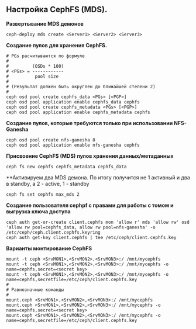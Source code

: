 ## Настройка CephFS (MDS).

**Развертывание MDS демонов**

	ceph-deploy mds create <Server1> <Server2> <Server3>

**Создание пулов для хранения CephFS.**

	# PGs расчитываются по формуле
	#
	#         (OSDs * 100)
	# <PGs> = ------------
	#          pool size
	#
	# (Результат должен быть округлен до ближайшей степени 2)
	#
	ceph osd pool create cephfs_data <PGs> [<PGP>]
	ceph osd pool application enable cephfs_data cephfs
	ceph osd pool create cephfs_metadata <PGs> [<PGP>]
	ceph osd pool application enable cephfs_metadata cephfs

**Создание пулов, которые требуются только при использовании NFS-Ganesha**

	ceph osd pool create nfs-ganesha 8                         
	ceph osd pool application enable nfs-ganesha cephfs

**Присвоение CephFS (MDS) пулов хранения данных/метаданных**

	ceph fs new cephfs cephfs_metadata cephfs_data

**Активируем два MDS демона. По итогу получится не 1 активный и два в standby, а 2 - active, 1 - standby

	ceph fs set cephfs max_mds 2

**Создание пользователя cephpf с правами для работы с томом и выгрузка ключа доступа**

	ceph auth get-or-create client.cephfs mon 'allow r' mds 'allow rw' osd 'allow rw pool=cephfs_data, allow rw pool=nfs-ganesha' -o /etc/ceph/ceph.client.cephfs.keyring
	ceph auth get-key client.cephfs | tee /etc/ceph/client.cephfs.key

**Варианты монтирование CephFS**

	mount -t ceph <SrvMON1>,<SrvMON2>,<SrvMON3>:/ /mnt/mycephfs
	mount -t ceph <SrvMON1>,<SrvMON2>,<SrvMON3>:/ /mnt/mycephfs -o name=cephfs,secret=<secret key>
	mount -t ceph <SrvMON1>,<SrvMON2>,<SrvMON3>:/ /mnt/mycephfs -o name=cephfs,secretfile=/etc/ceph/client.cephfs.key
	#
	# Равнозначные команды
	#
	mount.ceph <SrvMON1>,<SrvMON2>,<SrvMON3>:/ /mnt/mycephfs
	mount.ceph <SrvMON1>,<SrvMON2>,<SrvMON3>:/ /mnt/mycephfs -o name=cephfs,secret=<secret key>
	mount.ceph <SrvMON1>,<SrvMON2>,<SrvMON3>:/ /mnt/mycephfs -o name=cephfs,secretfile=/etc/ceph/client.cephfs.key

